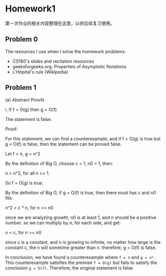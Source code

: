 # Homework1

第一次作业的相关内容整理在这里，以供后续复习使用。

## Problem 0

The resources I use when I solve the homework problems:

* CS160's slides and recitation resources
* geeksforgeeks.org: Properties of Asymptotic Notations
* L'Hôpital's rule (Wikipedia)

## Problem 1

(a) Abstract Proofs

i. If f = O(g) then g = O(f)

The statement is false.

Proof:

For this  statement, we can find a counterexample, and if f = O(g) is true but g = O(f) is false, then the statement can be proved false.

Let f  = n, g = n^2

By the definition of Big O, choose c = 1, n0 = 1, then:

n < n^2, for all n >= 1.

So f = O(g) is true.

By the definition of Big O, if g = O(f) is true, then there must has c and n0 fits:

n^2 < c * n,  for n >= n0

since we are analyzing growth, n0 is at least 1, and n should be a positive number. so we can multiply by n, for  each side, and get:

n < c, for n >= n0

since c is a constant, and n is growing to infinite, no matter how large is the constant c, the n will sometime greater than c. therefore, g = O(f) is false.

In conclusion, we have found a counterexample where `f = n` and `g = n²`. This counterexample satisfies the premise `f = O(g)` but fails to satisfy the conclusion `g = O(f)`. Therefore, the original statement is false.
